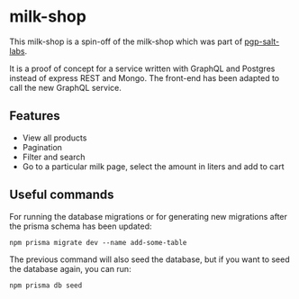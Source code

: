 # milk-shop

This milk-shop is a spin-off of the milk-shop which was part of
[pgp-salt-labs](https://github.com/panisara-bd/pgp-salt-labs).

It is a proof of concept for a service written with GraphQL and Postgres instead of
express REST and Mongo. The front-end has been adapted to call the new GraphQL service.

## Features
- View all products
- Pagination
- Filter and search
- Go to a particular milk page, select the amount in liters and add to cart

## Useful commands

For running the database migrations or for generating new migrations after the prisma
schema has been updated:
```shell
npm prisma migrate dev --name add-some-table
```

The previous command will also seed the database, but if you want to seed the database
again, you can run:
```shell
npm prisma db seed
```
